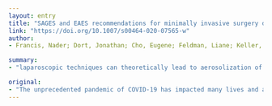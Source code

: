 ```yaml
---
layout: entry
title: "SAGES and EAES recommendations for minimally invasive surgery during COVID-19 pandemic"
link: "https://doi.org/10.1007/s00464-020-07565-w"
author:
- Francis, Nader; Dort, Jonathan; Cho, Eugene; Feldman, Liane; Keller, Deborah; Lim, Rob; Mikami, Dean; Phillips, Edward; Spaniolas, Konstantinos; Tsuda, Shawn; Wasco, Kevin; Arulampalam, Tan; Sheraz, Markar; Morales, Salvador; Pietrabissa, Andrea; Asbun, Horacio; Pryor, Aurora

summary:
- "laparoscopic techniques can theoretically lead to aerosolization of blood borne viruses. There is no evidence available to confirm this is case with COVID-19. The ultimate decision on the approach should be made after considering the proven benefits versus the potential theoretical risks. All members of the OR staff should use personal protective equipment (PPE) in all surgical procedures during the pandemic regardless of known or suspected CVID status."

original:
- "The unprecedented pandemic of COVID-19 has impacted many lives and affects the whole healthcare systems globally. In addition to the considerable workload challenges, surgeons are faced with a number of uncertainties regarding their own safety, practice, and overall patient care. This guide has been drafted at short notice to advise on specific issues related to surgical service provision and the safety of minimally invasive surgery during the COVID-19 pandemic. Although laparoscopy can theoretically lead to aerosolization of blood borne viruses, there is no evidence available to confirm this is the case with COVID-19. The ultimate decision on the approach should be made after considering the proven benefits of laparoscopic techniques versus the potential theoretical risks of aerosolization. Nevertheless, erring on the side of safety would warrant treating the coronavirus as exhibiting similar aerosolization properties and all members of the OR staff should use personal protective equipment (PPE) in all surgical procedures during the pandemic regardless of known or suspected COVID status. Pneumoperitoneum should be safely evacuated via a filtration system before closure, trocar removal, specimen extraction, or conversion to open. All emergent endoscopic procedures performed during the pandemic should be considered as high risk and PPE must be used by all endoscopy staff."
---
```


